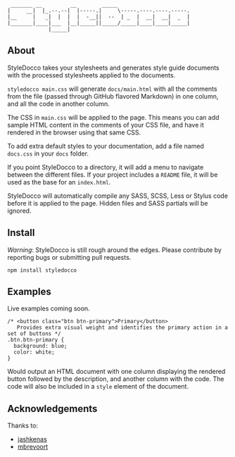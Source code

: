 ```
 _______ __         __        _____
|     __|  |_.--.--|  |-----.|     \-----.----.----.-----.
|__     |   _|  |  |  |  -__||  --  | _  |  __|  __|  _  |
|_______|____|___  |__|_____||_____/_____|____|____|_____|
             |_____|
```

About
-----

StyleDocco takes your stylesheets and generates style guide documents with the processed stylesheets applied to the documents.

`styledocco main.css` will generate `docs/main.html` with all the comments from the file (passed through GitHub flavored Markdown) in one column, and all the code in another column.

The CSS in `main.css` will be applied to the page. This means you can add sample HTML content in the comments of your CSS file, and have it rendered in the browser using that same CSS.

To add extra default styles to your documentation, add a file named `docs.css` in your `docs` folder.

If you point StyleDocco to a directory, it will add a menu to navigate between the different files. If your project includes a `README` file, it will be used as the base for an `index.html`.

StyleDocco will automatically compile any SASS, SCSS, Less or Stylus code before it is applied to the page. Hidden files and SASS partials will be ignored.


Install
-------

*Warning*: StyleDocco is still rough around the edges. Please contribute by reporting bugs or submitting pull requests.

`npm install styledocco`


Examples
--------

Live examples coming soon.

```
/* <button class="btn btn-primary">Primary</button>   
   Provides extra visual weight and identifies the primary action in a set of buttons */
.btn.btn-primary {
  background: blue;
  color: white;
}
```

Would output an HTML document with one column displaying the rendered button followed by the description, and another column with the code. The code will also be included in a `style` element of the document.


Acknowledgements
----------------

Thanks to:

 * [jashkenas](https://github.com/jashkenas/docco)
 * [mbrevoort](https://github.com/mbrevoort/docco-husky)
